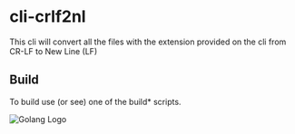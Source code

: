 # cli-crlf2nl

This cli will convert all the files with the extension provided on the cli from CR-LF to New Line (LF)

## Build

To build use (or see) one of the build* scripts.

![Golang Logo](https://golang.org/doc/gopher/bumper192x108.png)

